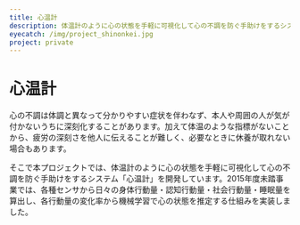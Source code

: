 ```yaml
---
title: 心温計
description: 体温計のように心の状態を手軽に可視化して心の不調を防ぐ手助けをするシステム「心温計」を開発中しています。心温計はウェアラブルセンサを使って日々の身体行動量・認知行動量・社会行動量・睡眠量を算出し、各行動量の変化率から機械学習で心の状態を推定します。
eyecatch: /img/project_shinonkei.jpg
project: private
---
```


<script async class="speakerdeck-embed" data-id="2dca30a5af0a474bbf51fa9576640dd2" data-ratio="1.33333333333333" src="//speakerdeck.com/assets/embed.js"></script>

# 心温計

心の不調は体調と異なって分かりやすい症状を伴わなず、本人や周囲の人が気が付かないうちに深刻化することがあります。加えて体温のような指標がないことから、疲労の深刻さを他人に伝えることが難しく、必要なときに休養が取れない場合もあります。

そこで本プロジェクトでは、体温計のように心の状態を手軽に可視化して心の不調を防ぐ手助けをするシステム「心温計」を開発しています。2015年度未踏事業では、各種センサから日々の身体行動量・認知行動量・社会行動量・睡眠量を算出し、各行動量の変化率から機械学習で心の状態を推定する仕組みを実装しました。